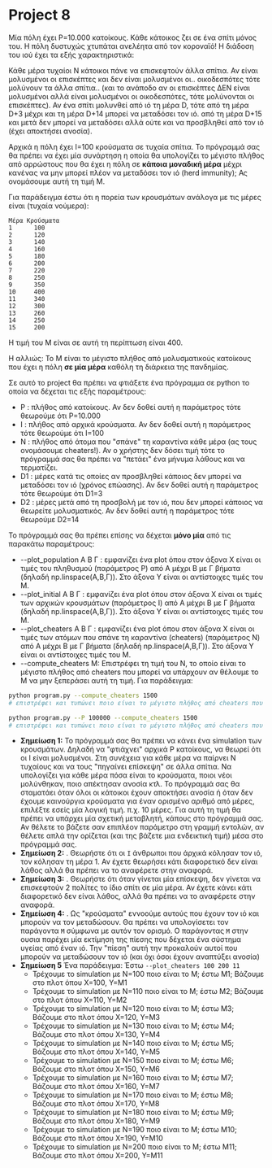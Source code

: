 # Project 8
<!-- https://github.com/kantale/python_lessons/blob/master/assignment_5.ipynb -->

Μία πόλη έχει P=10.000 κατοίκους.
Κάθε κάτοικος ζει σε ένα σπίτι μόνος του.
H πόλη δυστυχώς χτυπάται ανελέητα από τον κοροναϊό!
Η διάδοση του ιού έχει τα εξής χαρακτηριστικά:

Κάθε μέρα τυχαίοι N κάτοικοι πάνε να επισκεφτούν άλλα σπίτια. Αν είναι μολυσμένοι οι επισκέπτες και δεν είναι μολυσμένοι οι.. οικοδεσπότες τότε μολύνουν τα άλλα σπίτια.. (και το ανάποδο αν οι επισκέπτες ΔΕΝ είναι μολυσμένοι αλλά είναι μολυσμένοι οι οικοδεσπότες, τότε μολύνονται οι επισκέπτες). Αν ένα σπίτι μολυνθεί από ιό τη μέρα D, τότε από τη μέρα D+3 μέχρι και τη μέρα D+14 μπορεί να μεταδόσει τον ιό. από τη μέρα D+15 και μετά δεν μπορεί να μεταδόσει αλλά ούτε και να προσβληθεί από τον ιό (έχει αποκτήσει ανοσία). 

Αρχικά η πόλη έχει I=100 κρούσματα σε τυχαία σπίτια. To πρόγραμμά σας θα πρέπει να έχει μία συνάρτηση η οποία θα υπολογίζει το μέγιστο πλήθος από αρρώστους που θα έχει η πόλη σε **κάποια μοναδική μέρα** μέχρι κανένας να μην μπορεί πλέον να μεταδόσει τον ιό (herd immunity); Ας ονομάσουμε αυτή τη τιμή Μ. 

Για παράδειγμα έστω ότι η πορεία των κρουσμάτων ανάλογα με τις μέρες είναι (τυχαία νούμερα):

```
Μέρα Κρούσματα
1      100
2      120
3      140 
4      160
5      180
6      200
7      220
8      250
9      350
10     400
11     340
12     300
13     260
14     250
15     200
```

Η τιμή του Μ είναι σε αυτή τη περίπτωση είναι 400.

Η αλλιώς: Το Μ είναι το μέγιστο πλήθος από μολυσματικούς κατοίκους που έχει η πόλη **σε μία μέρα** καθόλη τη διάρκεια της πανδημίας.

Σε αυτό το project θα πρέπει να φτιάξετε ένα πρόγραμμα σε python το οποία να δέχεται τις εξής παραμέτρους:
* P : πλήθος από κατοίκους. Αν δεν δοθεί αυτή η παράμετρος τότε θεωρούμε ότι P=10.000
* I : πλήθος από αρχικά κρούσματα. Αν δεν δοθεί αυτή η παράμετρος τότε θεωρούμε ότι Ι=100
* Ν : πλήθος από άτομα που "σπάνε" τη καραντίνα κάθε μέρα (ας τους ονομάσουμε cheaters!). Αν ο χρήστης δεν δόσει τιμή τότε το πρόγραμμά σας θα πρέπει να "πετάει" ένα μήνυμα λάθους και να τερματίζει. 
* D1 : μέρες κατά τις οποίες αν προσβληθεί κάποιος δεν μπορεί να μεταδόσει τον ιό (χρόνος επώασης). Αν δεν δοθεί αυτή η παράμετρος τότε θεωρούμε ότι D1=3
* D2 : μέρες μετά από τη προσβολή με τον ιό, που δεν μπορεί κάποιος να θεωρείτε μολυσματικός. Αν δεν δοθεί αυτή η παράμετρος τότε θεωρούμε D2=14

Το πρόγραμμά σας θα πρέπει επίσης να δέχεται **μόνο μία** από τις παρακάτω παραμέτρους:
* --plot_population A B Γ : εμφανίζει ένα plot όπου στον άξονα X είναι οι τιμές του πληθυσμού (παράμετρος P) από Α μέχρι Β με Γ βήματα (δηλαδή np.linspace(Α,Β,Γ)). Στο άξονα Y είναι οι αντίστοιχες τιμές του Μ.
* --plot_initial Α Β Γ  : εμφανίζει ένα plot όπου στον άξονα X είναι οι τιμές των αρχικών κρουσμάτων (παράμετρος I) από Α μέχρι Β με Γ βήματα (δηλαδή np.linspace(Α,Β,Γ)). Στο άξονα Y είναι οι αντίστοιχες τιμές του Μ.
* --plot_cheaters Α Β Γ : εμφανίζει ένα plot όπου στον άξονα X είναι οι τιμές των ατόμων που σπάνε τη καραντίνα (cheaters) (παράμετρος N) από Α μέχρι Β με Γ βήματα (δηλαδή np.linspace(Α,Β,Γ)). Στο άξονα Y είναι οι αντίστοιχες τιμές του Μ.
* --compute_cheaters Μ: Επιστρέφει τη τιμή του N, το οποίο είναι το μέγιστο πλήθος από cheaters που μπορεί να υπάρχουν αν θέλουμε το M να μην ξεπεράσει αυτή τη τιμή. Για παράδειγμα:

```bash
python program.py --compute_cheaters 1500
# επιστρέφει και τυπώνει ποιο είναι το μέγιστο πλήθος από cheaters που μπορούν να υπάρχουν αν δεν θέλουμε το μέγιστο πλήθος από κρούσματα να ξεπεράσει το 1500, με τις default τιμές των υπόλοιπων παραμέτρων. 

python program.py --P 100000 --compute_cheaters 1500
# επιστρέφει και τυπώνει ποιο είναι το μέγιστο πλήθος από cheaters που μπορούν να υπάρχουν αν δεν θέλουμε το μέγιστο πλήθος από κρούσματα να ξεπεράσει το 1500, σε μια πόλη από 100.0000 κατοίκους και τις υπόλοιπες τιμές (I, N, D1 και D2) ίσες με τις default τιμές τους. 
```

* **Σημείωση 1:** Το πρόγραμμά σας θα πρέπει να κάνει ένα simulation των κρουσμάτων. Δηλαδή να "φτιάχνει" αρχικά P κατοίκους, να θεωρεί ότι οι I είναι μολυσμένοι. Στη συνέχεια για κάθε μέρα να παίρνει N τυχαίους και να τους "πηγαίνει επίσκεψη" σε άλλα σπίτια. Να υπολογίζει για κάθε μέρα πόσα είναι το κρούσματα, ποιοι νέοι μολύνθηκαν, ποιο απέκτησαν ανοσία κτλ. Το πρόγραμμά σας θα σταματάει όταν όλοι οι κάτοικοι  έχουν αποκτήσει ανοσία ή όταν δεν έχουμε καινούργια κρούσματα για έναν ορισμένο αριθμό από μέρες, επιλέξτε εσείς μία λογική τιμή. π.χ. 10 μέρες. Για αυτή τη τιμή θα πρέπει να υπάρχει μία σχετική μεταβλητή, κάπους στο πρόγραμμά σας. Αν θέλετε το βάζετε σαν επιπλέον παράμετρο στη γραμμή εντολών, αν θέλετε απλά την ορίζεται (και της βάζετε μια ενδεικτική τιμή) μέσα στο πρόγραμμά σας. 
* **Σημείωση 2:** . Θεωρήστε ότι οι `Ι` άνθρωποι που άρχικά κόλησαν τον ιό, τον κόλησαν τη μέρα 1. Αν έχετε θεωρήσει κάτι διαφορετικό δεν είναι λάθος αλλά θα πρέπει να το αναφέρετε στην αναφορά. 
* **Σημείωση 3:** . Θεωρήστε ότι όταν γίνεται μία επίσκεψη, δεν γίνεται να επισκεφτούν 2 πολίτες το ίδιο σπίτι σε μία μέρα. Αν έχετε κάνει κάτι διαφορετικό δεν είναι λάθος, αλλά θα πρέπει να το αναφέρετε στην αναφορά. 
* **Σημείωση 4:** . Ως "κρούσματα" εννοούμε αυτούς που έχουν τον ιό και μπορούν να τον μεταδώσουν. Θα πρέπει να υπολογίσετει τον παράγοντα `Μ` σύμφωνα με αυτόν τον ορισμό. Ο παράγοντας ```M``` στην ουσια παρέχει μία εκτίμηση της πίεσης που δέχεται ένα σύστημα υγείας από έναν ιό. Την "πίεση" αυτή την προκαλούν αυτοί που μπορούν να μεταδώσουν τον ιό (και όχι όσοι έχουν αναπτύξει ανοσία) 
* **Σημείωση 5** Ένα παράδειγμα: Έστω `--plot_cheaters 100 200 11`
   * Τρέχουμε το simulation με Ν=100 ποιο είναι το M; έστω Μ1; Βάζουμε στο πλοτ όπου Χ=100, Υ=Μ1
   * Τρέχουμε το simulation με Ν=110 ποιο είναι το M; έστω Μ2; Βάζουμε στο πλοτ όπου Χ=110, Υ=Μ2
   * Τρέχουμε το simulation με Ν=120 ποιο είναι το M; έστω Μ3; Βάζουμε στο πλοτ όπου Χ=120, Υ=Μ3
   * Τρέχουμε το simulation με Ν=130 ποιο είναι το M; έστω Μ4; Βάζουμε στο πλοτ όπου Χ=130, Υ=Μ4
   * Τρέχουμε το simulation με Ν=140 ποιο είναι το M; έστω Μ5; Βάζουμε στο πλοτ όπου Χ=140, Υ=Μ5
   * Τρέχουμε το simulation με Ν=150 ποιο είναι το M; έστω Μ6; Βάζουμε στο πλοτ όπου Χ=150, Υ=Μ6
   * Τρέχουμε το simulation με Ν=160 ποιο είναι το M; έστω Μ7; Βάζουμε στο πλοτ όπου Χ=160, Υ=Μ7
   * Τρέχουμε το simulation με Ν=170 ποιο είναι το M; έστω Μ8; Βάζουμε στο πλοτ όπου Χ=170, Υ=Μ8
   * Τρέχουμε το simulation με Ν=180 ποιο είναι το M; έστω Μ9; Βάζουμε στο πλοτ όπου Χ=180, Υ=Μ9
   * Τρέχουμε το simulation με Ν=190 ποιο είναι το M; έστω Μ10; Βάζουμε στο πλοτ όπου Χ=190, Υ=Μ10
   * Τρέχουμε το simulation με Ν=200  ποιο είναι το M; έστω Μ11; Βάζουμε στο πλοτ όπου Χ=200, Υ=Μ11






